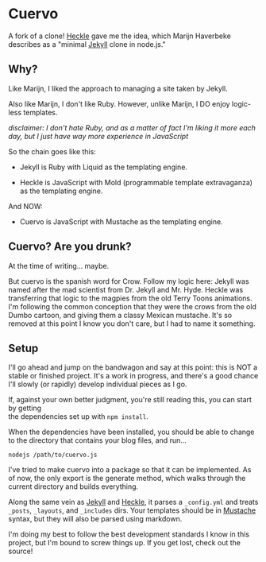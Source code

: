 # Cuervo 

A fork of a clone! [Heckle][1] gave me the idea, which Marijn Haverbeke describes as a "minimal [Jekyll][2] clone in node.js."

[1]: https://github.com/marijnh/heckle
[2]: https://github.com/mojombo/jekyll

## Why?

Like Marijn, I liked the approach to managing a site taken by Jekyll. 

Also like Marijn, I don't like Ruby. However, unlike Marijn, I DO enjoy logic-less templates.

_disclaimer: I don't hate Ruby, and as a matter of fact I'm liking it more each day, but I just have way more experience in JavaScript_

So the chain goes like this: 

- Jekyll is Ruby with Liquid as the templating engine.

- Heckle is JavaScript with Mold (programmable template extravaganza) as
the templating engine.

And NOW:

- Cuervo is JavaScript with Mustache as the templating engine.


## Cuervo? Are you drunk?

At the time of writing... maybe.

But cuervo is the spanish word for Crow. Follow my logic here: Jekyll was named after the mad 
scientist from Dr. Jekyll and Mr. Hyde. Heckle was transferring that logic to the magpies 
from the old Terry Toons animations. I'm following the common conception that they were the crows
from the old Dumbo cartoon, and giving them a classy Mexican mustache. It's so removed 
at this point I know you don't care, but I had to name it something.

## Setup

I'll go ahead and jump on the bandwagon and say at this point: this is NOT a stable
or finished project. It's a work in progress, and there's a good chance I'll slowly
(or rapidly) develop individual pieces as I go.


If, against your own better judgment, you're still reading this, you can start by getting  
the dependencies set up with `npm install`.

When the dependencies have been installed, you should be able to
change to the directory that contains your blog files, and run...

    nodejs /path/to/cuervo.js

I've tried to make cuervo into a package so that it can be implemented. As of now, the only
export is the generate method, which walks through the current directory and builds everything.

Along the same vein as [Jekyll][2] and [Heckle][1], it parses a `_config.yml` 
and treats `_posts`, `_layouts`, and
`_includes` dirs. Your templates should be in
[Mustache][3] syntax, but they will also be parsed using markdown.  

[3]: https://mustache.github.com

I'm doing my best to follow the best development standards I know in this project, but
I'm bound to screw things up. If you get lost, check out the source!
